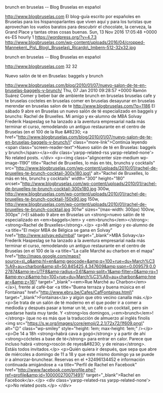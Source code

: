 brunch en bruselas -- Blog Bruselas en español

http://www.blogbruselas.com El blog-guía escrito por españoles en
Bruselas para los hispanoparlantes que viven aquí y para los turistas
que aprovechan los vuelos baratos para descubrir el chocolate, la
cerveza, la Grand Place y tantas otras cosas buenas. Sun, 13 Nov 2016
17:05:48 +0000 es-ES hourly 1 https://wordpress.org/?v=4.7.3
http://www.blogbruselas.com/wp-content/uploads/2016/04/cropped-Manneken\_Pis\_Blog\_Bruselas\_Ricardo\_Imbern-512-32x32.jpg

brunch en bruselas -- Blog Bruselas en español

http://www.blogbruselas.com 32 32

Nuevo salón de té en Bruselas: baggels y brunch

http://www.blogbruselas.com/blog/2010/01/07/nuevo-salon-de-te-en-bruselas-baggels-y-brunch/
Thu, 07 Jan 2010 09:28:57 +0000 Ramón Suárez Comer y beber bar de
ambiente brunch en bruselas bruselas cafe y te bruselas cocteles en
bruselas comer en bruselas desayunar en bruselas merendar en bruselas
salon de te http://www.blogbruselas.com/?p=1186 El sábado 9 abre en
Bruselas un nuevo salón de té especializado en baggels y brunchs: Rachel
de Bruxelles. Mi amigo y ex-alumno de MBA Solvay Frederik Haspeslag se
ha lanzado a la aventura empresarial nada más terminar el curso,
remodelando un antiguo restaurante en el centro de Bruselas (en el 100
de la Rue &\#8230; \<a
href=\"http://www.blogbruselas.com/blog/2010/01/07/nuevo-salon-de-te-en-bruselas-baggels-y-brunch/\"
class=\"more-link\"\>Continúa leyendo \<span
class=\"screen-reader-text\"\>Nuevo salón de té en Bruselas: baggels y
brunch\</span\>\</a\>\<div class=\'yarpp-related-rss
yarpp-related-none\'\> No related posts. \</div\> \<p\>\<img
class=\"aligncenter size-medium wp-image-1190\" title=\"Rachel de
Bruxelles, lo más en tés, brunchs y cocktails\"
src=\"http://www.blogbruselas.com/wp-content/uploads/2010/01/rachel-de-bruxelles-te-brunch-cocktail-300x180.jpg\"
alt=\"Rachel de Bruxelles, lo más en tés, brunchs y cocktails\"
width=\"300\" height=\"180\"
srcset=\"http://www.blogbruselas.com/wp-content/uploads/2010/01/rachel-de-bruxelles-te-brunch-cocktail-300x180.jpg
300w,
http://www.blogbruselas.com/wp-content/uploads/2010/01/rachel-de-bruxelles-te-brunch-cocktail-150x90.jpg
150w,
http://www.blogbruselas.com/wp-content/uploads/2010/01/rachel-de-bruxelles-te-brunch-cocktail.jpg
301w\" sizes=\"(max-width: 300px) 100vw, 300px\" /\>El sábado 9 abre en
Bruselas un \<strong\>nuevo salón de té especializado en
\<em\>baggels\</em\> y \<em\>brunchs\</em\>\</strong\>: \<strong\>Rachel
de Bruxelles\</strong\>.\</p\> \<p\>Mi amigo y ex-alumno de \<a
title=\"El mejor MBA de Bélgica se gana en Solvay\"
href=\"http://www.solvay.edu/mba\" target=\"\_blank\"\>MBA Solvay\</a\>
Frederik Haspeslag se ha lanzado a la aventura empresarial nada más
terminar el curso, remodelando un antiguo restaurante en el centro de
Bruselas (en el 100 de la \<a title=\"La calle Marché au charbon en el
mapa\"
href=\"http://maps.google.com/maps?source=s\_q&amp;hl=en&amp;geocode=&amp;q=100+rue+du+March%C3%A9+au+charbon&amp;sll=50.845425,4.347609&amp;sspn=0.009579,0.027874&amp;ie=UTF8&amp;radius=0.61&amp;split=1&amp;filter=0&amp;rq=1&amp;ev=zi&amp;hq=100+rue+du+March%C3%A9+au+charbon&amp;hnear=&amp;z=16\"
target=\"\_blank\"\>\<em\>Rue Marché au Charbon\</em\>\</a\>), frente al
café-bar \<a title=\"Buena terraza y buena música en el Fontainas\"
href=\"http://www.ebru.be/Cafes/CafFontainas.html\"
target=\"\_blank\"\>Fontainas\</a\> y algún que otro vecino canalla
más.\</p\> \<p\>Se trata de un salón de té moderno en el que poder ir a
comer a mediodía y después pasar a tomar un té, un café o un cocktail,
pero sin quedarse hasta muy tarde. Y \<strong\>los domingos,
¡\<em\>brunch\</em\>!\</strong\> (que no es más que la traducción de
almuerzo al inglés finolis \<img
src=\"https://s.w.org/images/core/emoji/2.2.1/72x72/1f609.png\"
alt=\"😉\" class=\"wp-smiley\" style=\"height: 1em; max-height: 1em;\"
/\>\</p\> \<p\>De 14 a 18h \<strong\>habrá cava a gogó\</strong\> y a
partir de ahí \<strong\>cócteles a base de té\</strong\> para entrar en
calor. Parece que incluso habrá \<strong\>roscón de reyes&\#8230; y de
reinas\</strong\>. Estáis todos invitados.\</p\> \<p\>Quién quiera ir
después, que sepa que abre de miércoles a domingo de 11 a 18 y que este
mismo domingo ya se puede ir a almorzar-brunchear. Reservas en el
+32496134452 e información continuada amigándose a \<a title=\"Perfil de
Rachel en Facebook\"
href=\"http://www.facebook.com/profile.php?ref=profile&amp;id=100000270071491\"
target=\"\_blank\"\>Rachel en Facebook\</a\>.\</p\> \<div
class=\'yarpp-related-rss yarpp-related-none\'\> \<p\>No related
posts.\</p\> \</div\>
